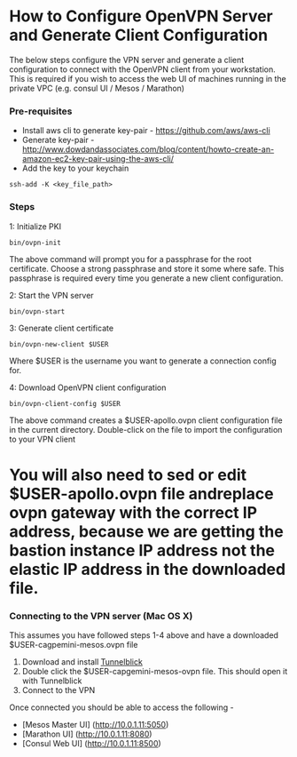 # How to Configure OpenVPN Server and Generate Client Configuration

The below steps configure the VPN server and generate a client
configuration to connect with the OpenVPN client from your workstation.
This is required if you wish to access the web UI of machines running
in the private VPC (e.g. consul UI / Mesos / Marathon)

### Pre-requisites

* Install aws cli to generate key-pair - https://github.com/aws/aws-cli
* Generate key-pair - http://www.dowdandassociates.com/blog/content/howto-create-an-amazon-ec2-key-pair-using-the-aws-cli/
* Add the key to your keychain

```
ssh-add -K <key_file_path>
```

### Steps

1: Initialize PKI


```
bin/ovpn-init
```

The above command will prompt you for a passphrase for the root
certificate. Choose a strong passphrase and store it some where safe.
This passphrase is required every time you generate a new client
configuration.

2: Start the VPN server

```
bin/ovpn-start
```
3: Generate client certificate

```
bin/ovpn-new-client $USER
```

Where $USER is the username you want to generate a connection config
for.

4: Download OpenVPN client configuration

```
bin/ovpn-client-config $USER
```

The above command creates a $USER-apollo.ovpn client
configuration file in the current directory. Double-click on the file to
import the configuration to your VPN client

# You will also need to sed or edit $USER-apollo.ovpn file andreplace ovpn gateway with the correct IP address, because we are getting the bastion instance IP address not the elastic IP address in the downloaded file.

### Connecting to the VPN server (Mac OS X)

This assumes you have followed steps 1-4 above and have a downloaded
$USER-cagpemini-mesos.ovpn file

1. Download and install
   [Tunnelblick](https://code.google.com/p/tunnelblick/wiki/DownloadsEntry?tm=2#Tunnelblick_Stable_Release)
2. Double click the $USER-capgemini-mesos-ovpn file. This should open it
   with Tunnelblick
3. Connect to the VPN

Once connected you should be able to access the following -

* [Mesos Master UI] (http://10.0.1.11:5050)
* [Marathon UI] (http://10.0.1.11:8080)
* [Consul Web UI] (http://10.0.1.11:8500)
